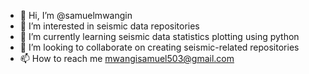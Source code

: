 - 👋 Hi, I’m @samuelmwangin
- 👀 I’m interested in seismic data repositories
- 🌱 I’m currently learning seismic data statistics plotting using python
- 💞️ I’m looking to collaborate on creating seismic-related repositories
- 📫 How to reach me mwangisamuel503@gmail.com

<!---
samuelmwangin/samuelmwangin is a ✨ special ✨ repository because its `README.md` (this file) appears on your GitHub profile.
You can click the Preview link to take a look at your changes.
--->

